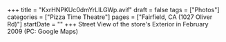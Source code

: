 +++
title = "KxrHNPKUc0dmYrLlLGWp.avif"
draft = false
tags = ["Photos"]
categories = ["Pizza Time Theatre"]
pages = ["Fairfield, CA (1027 Oliver Rd)"]
startDate = ""
+++
Street View of the store's Exterior in February 2009 (PC: Google Maps)

